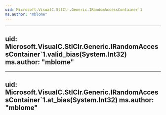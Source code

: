 ```yaml
---
uid: Microsoft.VisualC.StlClr.Generic.IRandomAccessContainer`1
ms.author: "mblome"
---
```


---
uid: Microsoft.VisualC.StlClr.Generic.IRandomAccessContainer`1.valid_bias(System.Int32)
ms.author: "mblome"
---

---
uid: Microsoft.VisualC.StlClr.Generic.IRandomAccessContainer`1.at_bias(System.Int32)
ms.author: "mblome"
---
